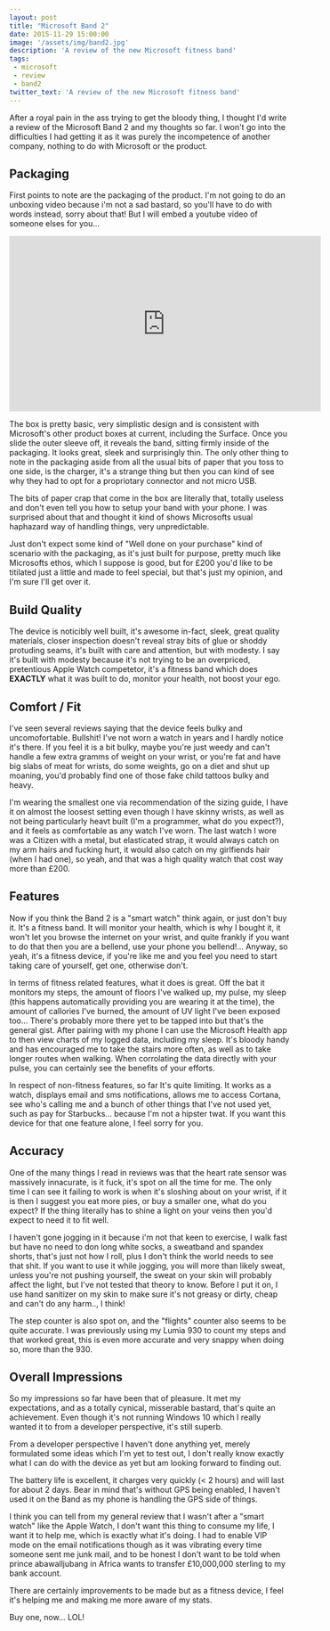 ```yaml
---
layout: post
title: "Microsoft Band 2"
date: 2015-11-29 15:00:00
image: '/assets/img/band2.jpg'
description: 'A review of the new Microsoft fitness band'
tags:
 - microsoft
 - review
 - band2
twitter_text: 'A review of the new Microsoft fitness band'
---
```


After a royal pain in the ass trying to get the bloody thing, I thought I'd write a review of the Microsoft Band 2 and my thoughts so far.  I won't go into the difficulties I had getting it as it was purely the incompetence of another company, nothing to do with Microsoft or the product.

## Packaging

First points to note are the packaging of the product.  I'm not going to do an unboxing video because i'm not a sad bastard, so you'll have to do with words instead, sorry about that!  But I will embed a youtube video of someone elses for you...

<iframe width="560" height="315" src="https://www.youtube.com/embed/hGTUbImz2KQ" frameborder="0" allowfullscreen></iframe>

The box is pretty basic, very simplistic design and is consistent with Microsoft's other product boxes at current, including the Surface.  Once you slide the outer sleeve off, it reveals the band, sitting firmly inside of the packaging.  It looks great, sleek and surprisingly thin.  The only other thing to note in the packaging aside from all the usual bits of paper that you toss to one side, is the charger, it's a strange thing but then you can kind of see why they had to opt for a propriotary connector and not micro USB.

The bits of paper crap that come in the box are literally that, totally useless and don't even tell you how to setup your band with your phone.  I was surprised about that and thought it kind of shows Microsofts usual haphazard way of handling things, very unpredictable.

Just don't expect some kind of "Well done on your purchase" kind of scenario with the packaging, as it's just built for purpose, pretty much like Microsofts ethos, which I suppose is good, but for £200 you'd like to be titilated just a little and made to feel special, but that's just my opinion, and I'm sure I'll get over it.

## Build Quality

The device is noticibly well built, it's awesome in-fact, sleek, great quality materials, closer inspection doesn't reveal stray bits of glue or shoddy protuding seams, it's built with care and attention, but with modesty.  I say it's built with modesty because it's not trying to be an overpriced, pretentious Apple Watch competetor, it's a fitness band which does **EXACTLY** what it was built to do, monitor your health, not boost your ego.

## Comfort / Fit

I've seen several reviews saying that the device feels bulky and uncomofortable.  Bullshit!  I've not worn a watch in years and I hardly notice it's there.  If you feel it is a bit bulky, maybe you're just weedy and can't handle a few extra gramms of weight on your wrist, or you're fat and have big slabs of meat for wrists, do some weights, go on a diet and shut up moaning, you'd probably find one of those fake child tattoos bulky and heavy.

I'm wearing the smallest one via recommendation of the sizing guide, I have it on almost the loosest setting even though I have skinny wrists, as well as not being particularly heavt built (I'm a programmer, what do you expect?), and it feels as comfortable as any watch I've worn.  The last watch I wore was a Citizen with a metal, but elasticated strap, it would always catch on my arm hairs and fucking hurt, it would also catch on my girlfiends hair (when I had one), so yeah, and that was a high quality watch that cost way more than £200.

## Features

Now if you think the Band 2 is a "smart watch" think again, or just don't buy it.  It's a fitness band.  It will monitor your health, which is why I bought it, it won't let you browse the internet on your wrist, and quite frankly if you want to do that then you are a bellend, use your phone you bellend!...  Anyway, so yeah, it's a fitness device, if you're like me and you feel you need to start taking care of yourself, get one, otherwise don't.

In terms of fitness related features, what it does is great.  Off the bat it monitors my steps, the amount of floors I've walked up, my pulse, my sleep (this happens automatically providing you are wearing it at the time),  the amount of callories I've burned, the amount of UV light I've been exposed too...  There's probably more there yet to be tapped into but that's the general gist.  After pairing with my phone I can use the Microsoft Health app to then view charts of my logged data, including my sleep.  It's bloody handy and has encouraged me to take the stairs more often, as well as to take longer routes when walking.  When corrolating the data directly with your pulse, you can certainly see the benefits of your efforts.

In respect of non-fitness features, so far It's quite limiting.  It works as a watch, displays email and sms notifications, allows me to access Cortana, see who's calling me and a bunch of other things that I've not used yet, such as pay for Starbucks... because I'm not a hipster twat.  If you want this device for that one feature alone, I feel sorry for you.

## Accuracy

One of the many things I read in reviews was that the heart rate sensor was massively innacurate, is it fuck, it's spot on all the time for me.  The only time I can see it failing to work is when it's sloshing about on your wrist, if it is then I suggest you eat more pies, or buy a smaller one, what do you expect?  If the thing literally has to shine a light on your veins then you'd expect to need it to fit well.

I haven't gone jogging in it because i'm not that keen to exercise, I walk fast but have no need to don long white socks, a sweatband and spandex shorts, that's just not how I roll, plus I don't think the world needs to see that shit.  If you want to use it while jogging, you will more than likely sweat, unless you're not pushing yourself, the sweat on your skin will probably affect the light, but I've not tested that theory to know.  Before I put it on, I use hand sanitizer on my skin to make sure it's not greasy or dirty, cheap and can't do any harm.., I think!

The step counter is also spot on, and the "flights" counter also seems to be quite accurate.  I was previously using my Lumia 930 to count my steps and that worked great, this is even more accurate and very snappy when doing so, more than the 930.

## Overall Impressions

So my impressions so far have been that of pleasure.  It met my expectations, and as a totally cynical, misserable bastard, that's quite an achievement.  Even though it's not running Windows 10 which I really wanted it to from a developer perspective, it's still superb.

From a developer perspective I haven't done anything yet, merely formulated some ideas which I'm yet to test out, I don't really know exactly what I can do with the device as yet but am looking forward to finding out.

The battery life is excellent, it charges very quickly (< 2 hours) and will last for about 2 days.  Bear in mind that's without GPS being enabled, I haven't used it on the Band as my phone is handling the GPS side of things.

I think you can tell from my general review that I wasn't after a "smart watch" like the Apple Watch, I don't want this thing to consume my life, I want it to help me, which is exactly what it's doing.  I had to enable VIP mode on the email notifications though as it was vibrating every time someone sent me junk mail, and to be honest I don't want to be told when prince abawalljubang in Africa wants to transfer £10,000,000 sterling to my bank account.

There are certainly improvements to be made but as a fitness device, I feel it's helping me and making me more aware of my stats.

Buy one, now... LOL!